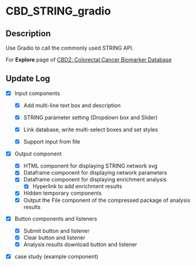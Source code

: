 # CBD_STRING_gradio
## Description

Use Gradio to call the commonly used STRING API.

For **Explore** page of [CBD2: Colorectal Cancer Biomarker Database](http://www.eyeseeworld.com/cbd/index.html)

## Update Log

- [x] Input components

  - [x] Add multi-line text box and description
  - [x] STRING parameter setting (Dropdown box and Slider)

  - [x] Link database, write multi-select boxes and set styles

  - [x] Support input from file

- [x] Output component

  - [x] HTML component for displaying STRING network svg
  - [x] Dataframe component for displaying network parameters
  - [x] Dataframe component for displaying enrichment analysis
    - [x] Hyperlink to add enrichment results
  - [x] Hidden temporary components
  - [x] Output the File component of the compressed package of analysis results

- [x] Button components and listeners

  - [x] Submit button and listener
  - [x] Clear button and listener
  - [x] Analysis results download button and listener

- [x] case study (example component)
